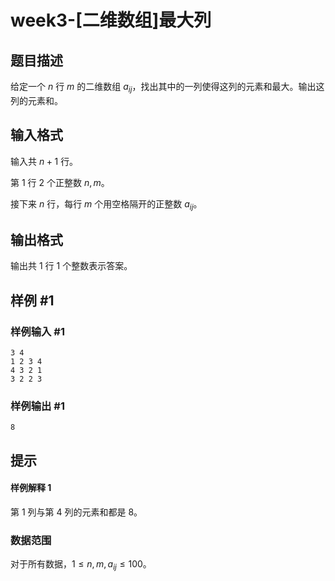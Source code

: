 # week3-[二维数组]最大列

## 题目描述

给定一个 $n$ 行 $m$ 的二维数组 $a_{ij}$，找出其中的一列使得这列的元素和最大。输出这列的元素和。

## 输入格式

输入共 $n + 1$ 行。

第 $1$ 行 $2$ 个正整数 $n,m$。

接下来 $n$ 行，每行 $m$ 个用空格隔开的正整数 $a_{ij}$。

## 输出格式

输出共 $1$ 行 $1$ 个整数表示答案。

## 样例 #1

### 样例输入 #1

```
3 4
1 2 3 4
4 3 2 1
3 2 2 3
```

### 样例输出 #1

```
8
```

## 提示

#### 样例解释 $1$

第 $1$ 列与第 $4$ 列的元素和都是 $8$。

### 数据范围

对于所有数据，$1\leq n,m,a_{ij}\leq 100$。